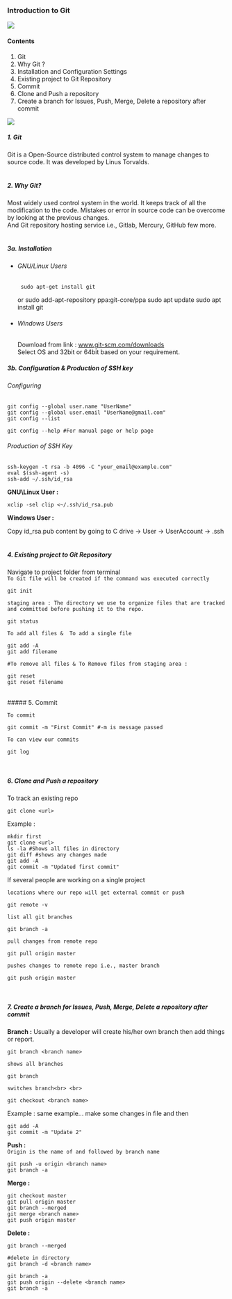 ﻿### Introduction to Git

![](https://cdn-images-1.medium.com/max/400/1*9VlqcleV4uhord3IzL0pGQ.jpeg)


#### **Contents**

1.  Git
1.  Why Git ?
1.  Installation and Configuration Settings
1.  Existing project to Git Repository
1.  Commit
1.  Clone and Push a repository
1.  Create a branch for Issues, Push, Merge, Delete a repository after commit

![](https://cdn-images-1.medium.com/max/400/1*Ju-X7VzkCnYT7UngdT26Qw.png)

##### 1. Git<br> 
Git is a Open-Source distributed control system to manage changes
to source code. It was developed by Linus Torvalds.<br> <br> 
##### 2. Why Git?<br>
Most widely used control system in the world. It keeps track of all the
modification to the code. Mistakes or error in source code can be overcome by
looking at the previous changes.<br> And Git repository hosting service i.e., Gitlab, Mercury, GitHub few more.<br><br> 

##### 3a. Installation<br> 
* ###### GNU/Linux Users
       sudo apt-get install git
     or
       sudo add-apt-repository ppa:git-core/ppa
       sudo apt update
       sudo apt install git
 
* ###### Windows Users<br>
  Download from link : www.git-scm.com/downloads<br> Select OS and 32bit or 64bit based on your requirement.<br>

##### 3b. Configuration & Production of SSH key<br> 

###### Configuring

    git config --global user.name "UserName"
    git config --global user.email "UserName@gmail.com"
    git config --list
    
    git config --help #For manual page or help page
    
###### Production of SSH Key
   
    ssh-keygen -t rsa -b 4096 -C "your_email@example.com"
    eval $(ssh-agent -s)
    ssh-add ~/.ssh/id_rsa
    
   **GNU\Linux User :**
   
    xclip -sel clip <~/.ssh/id_rsa.pub
   
   **Windows User :**
   
   Copy id_rsa.pub content by going to C drive -> User -> UserAccount -> .ssh<br><br>
##### 4. Existing project to Git Repository<br> 
Navigate to project folder from terminal<br> 
`To Git file will be created if the command was executed correctly` 

    git init 
`staging area : The directory we use to organize files that are tracked and committed before pushing it to the repo.`   
    
    git status
`To add all files &  To add a single file`
   
    git add -A 
    git add filename 
    
`#To remove all files & To Remove files from staging area :` 

    git reset 
    git reset filename
<br> 
##### 5. Commit<br> 

`To commit`

    git commit -m "First Commit" #-m is message passed
`To can view our commits`

    git log 
   <br>
   
##### 6. Clone and Push a repository<br> 
To track an existing repo

    git clone <url> 
    
   Example : 
   
    mkdir first
    git clone <url>
    ls -la #Shows all files in directory
    git diff #shows any changes made
    git add -A
    git commit -m "Updated first commit"
    
If several people are working on a single project<br> 

`locations where our repo will get external commit or push`

    git remote -v 
`list all git branches`    
    
    git branch -a 
`pull changes from remote repo`

    git pull origin master 
`pushes changes to remote repo i.e., master branch`    
    
    git push origin master 
    
   <br>
   
##### 7. Create a branch for Issues, Push, Merge, Delete a repository after commit
**Branch :**
Usually a developer will create his/her own branch then add things or report.<br> 

    git branch <branch name> 
`shows all branches`    
    
    git branch 
`switches branch<br> <br> `    
    
    git checkout <branch name> 
    
Example : 
same example... make some changes in file and then<br> 

    git add -A
    git commit -m "Update 2"
    
**Push :**<br> 
`Origin is the name of and followed by branch name`

    git push -u origin <branch name> 
    git branch -a
    
**Merge :**<br> 

    git checkout master 
    git pull origin master
    git branch --merged
    git merge <branch name>
    git push origin master
    
**Delete :**<br> 

    git branch --merged
    
    #delete in directory
    git branch -d <branch name>
    
    git branch -a
    git push origin --delete <branch name>
    git branch -a

